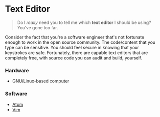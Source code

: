 # Text Editor

> Do I *really* need you to tell me which **text editor** I should be using? You've gone too far.

Consider the fact that you're a software engineer that's not fortunate enough to work in the open source community. The code/content that you type can be sensitive. You should feel secure in knowing that your keystrokes are safe. Fortunately, there are capable text editors that are completely free, with source code you can audit and build, yourself.

### Hardware

- GNU/Linux-based computer

### Software

- [Atom](https://github.com/atom/atom)
- [Vim](https://github.com/vim/vim)
